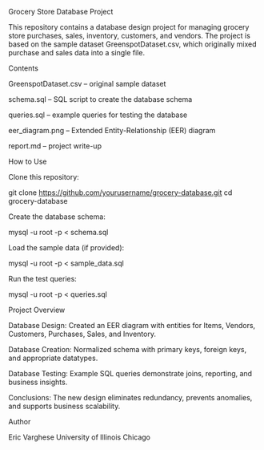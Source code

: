 Grocery Store Database Project

This repository contains a database design project for managing grocery store purchases, sales, inventory, customers, and vendors. The project is based on the sample dataset GreenspotDataset.csv, which originally mixed purchase and sales data into a single file.

Contents

GreenspotDataset.csv – original sample dataset

schema.sql – SQL script to create the database schema

queries.sql – example queries for testing the database

eer_diagram.png – Extended Entity-Relationship (EER) diagram

report.md – project write-up

How to Use

Clone this repository:

git clone https://github.com/yourusername/grocery-database.git
cd grocery-database


Create the database schema:

mysql -u root -p < schema.sql


Load the sample data (if provided):

mysql -u root -p < sample_data.sql


Run the test queries:

mysql -u root -p < queries.sql

Project Overview

Database Design: Created an EER diagram with entities for Items, Vendors, Customers, Purchases, Sales, and Inventory.

Database Creation: Normalized schema with primary keys, foreign keys, and appropriate datatypes.

Database Testing: Example SQL queries demonstrate joins, reporting, and business insights.

Conclusions: The new design eliminates redundancy, prevents anomalies, and supports business scalability.

Author

Eric Varghese
University of Illinois Chicago
